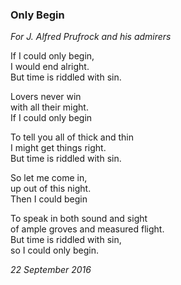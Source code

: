 ### Only Begin
*For J. Alfred Prufrock and his admirers*

If I could only begin,\
I would end alright.\
But time is riddled with sin.

Lovers never win\
with all their might.\
If I could only begin

To tell you all of thick and thin\
I might get things right.\
But time is riddled with sin.

So let me come in,\
up out of this night.\
Then I could begin

To speak in both sound and sight\
of ample groves and measured flight.\
But time is riddled with sin,\
so I could only begin.

*22 September 2016*
